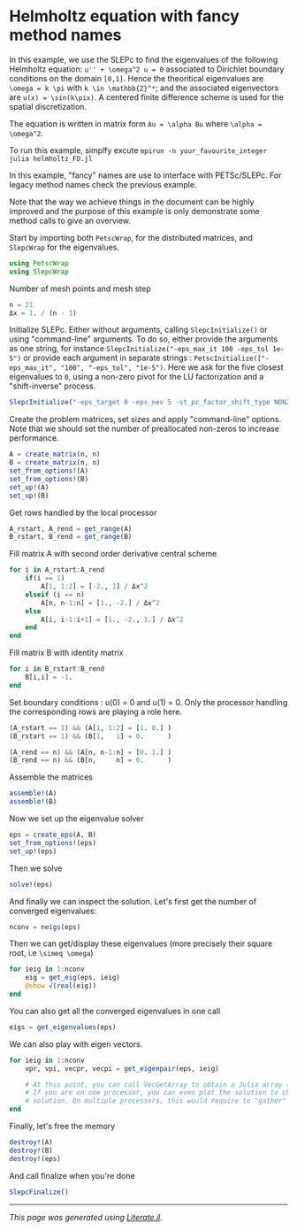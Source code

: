 
# Helmholtz equation with fancy method names
In this example, we use the SLEPc to find the eigenvalues of the following Helmholtz equation:
``u'' + \omega^2 u = 0`` associated to Dirichlet boundary conditions on the domain ``[0,1]``. Hence
the theoritical eigenvalues are ``\omega = k \pi`` with ``k \in \mathbb{Z}^*``; and the associated
eigenvectors are ``u(x) = \sin(k\pix)``.
A centered finite difference scheme is used for the spatial discretization.

The equation is written in matrix form ``Au = \alpha Bu`` where ``\alpha = \omega^2``.

To run this example, simplfy excute `mpirun -n your_favourite_integer julia helmholtz_FD.jl`

In this example, "fancy" names are use to interface with PETSc/SLEPc. For legacy method names check the
previous example.

Note that the way we achieve things in the document can be highly improved and the purpose of this example
is only demonstrate some method calls to give an overview.

Start by importing both `PetscWrap`, for the distributed matrices, and `SlepcWrap` for the eigenvalues.

```julia
using PetscWrap
using SlepcWrap
```

Number of mesh points and mesh step

```julia
n = 21
Δx = 1. / (n - 1)
```

Initialize SLEPc. Either without arguments, calling `SlepcInitialize()` or using "command-line" arguments.
To do so, either provide the arguments as one string, for instance
`SlepcInitialize("-eps_max_it 100 -eps_tol 1e-5")` or provide each argument in
separate strings : `PetscInitialize(["-eps_max_it", "100", "-eps_tol", "1e-5")`.
Here we ask for the five closest eigenvalues to ``0``, using a non-zero pivot for the LU factorization and a
"shift-inverse" process.

```julia
SlepcInitialize("-eps_target 0 -eps_nev 5 -st_pc_factor_shift_type NONZERO -st_type sinvert")
```

Create the problem matrices, set sizes and apply "command-line" options. Note that we should
set the number of preallocated non-zeros to increase performance.

```julia
A = create_matrix(n, n)
B = create_matrix(n, n)
set_from_options!(A)
set_from_options!(B)
set_up!(A)
set_up!(B)
```

Get rows handled by the local processor

```julia
A_rstart, A_rend = get_range(A)
B_rstart, B_rend = get_range(B)
```

Fill matrix A  with second order derivative central scheme

```julia
for i in A_rstart:A_rend
    if(i == 1)
        A[1, 1:2] = [-2., 1] / Δx^2
    elseif (i == n)
        A[n, n-1:n] = [1., -2.] / Δx^2
    else
        A[i, i-1:i+1] = [1., -2., 1.] / Δx^2
    end
end
```

Fill matrix B with identity matrix

```julia
for i in B_rstart:B_rend
    B[i,i] = -1.
end
```

Set boundary conditions : u(0) = 0 and u(1) = 0. Only the processor handling the corresponding rows are playing a role here.

```julia
(A_rstart == 1) && (A[1, 1:2] = [1. 0.] )
(B_rstart == 1) && (B[1,   1] = 0.      )

(A_rend == n) && (A[n, n-1:n] = [0. 1.] )
(B_rend == n) && (B[n,     n] = 0.      )
```

Assemble the matrices

```julia
assemble!(A)
assemble!(B)
```

Now we set up the eigenvalue solver

```julia
eps = create_eps(A, B)
set_from_options!(eps)
set_up!(eps)
```

Then we solve

```julia
solve!(eps)
```

And finally we can inspect the solution. Let's first get the number of converged eigenvalues:

```julia
nconv = neigs(eps)
```

Then we can get/display these eigenvalues (more precisely their square root, i.e ``\simeq \omega``)

```julia
for ieig in 1:nconv
    eig = get_eig(eps, ieig)
    @show √(real(eig))
end
```

You can also get all the converged eigenvalues in one call

```julia
eigs = get_eigenvalues(eps)
```

We can also play with eigen vectors.

```julia
for ieig in 1:nconv
    vpr, vpi, vecpr, vecpi = get_eigenpair(eps, ieig)

    # At this point, you can call VecGetArray to obtain a Julia array (see PetscWrap examples).
    # If you are on one processor, you can even plot the solution to check that you have a sinus
    # solution. On multiple processors, this would require to "gather" the solution on one processor only.
end
```

Finally, let's free the memory

```julia
destroy!(A)
destroy!(B)
destroy!(eps)
```

And call finalize when you're done

```julia
SlepcFinalize()

```

---

*This page was generated using [Literate.jl](https://github.com/fredrikekre/Literate.jl).*

